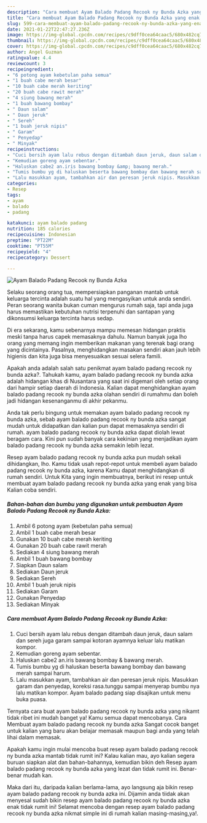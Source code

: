 ```yaml
---
description: "Cara membuat Ayam Balado Padang Recook ny Bunda Azka yang enak dan Mudah Dibuat"
title: "Cara membuat Ayam Balado Padang Recook ny Bunda Azka yang enak dan Mudah Dibuat"
slug: 599-cara-membuat-ayam-balado-padang-recook-ny-bunda-azka-yang-enak-dan-mudah-dibuat
date: 2021-01-22T22:47:27.236Z
image: https://img-global.cpcdn.com/recipes/c9dff0cea64caac5/680x482cq70/ayam-balado-padang-recook-ny-bunda-azka-foto-resep-utama.jpg
thumbnail: https://img-global.cpcdn.com/recipes/c9dff0cea64caac5/680x482cq70/ayam-balado-padang-recook-ny-bunda-azka-foto-resep-utama.jpg
cover: https://img-global.cpcdn.com/recipes/c9dff0cea64caac5/680x482cq70/ayam-balado-padang-recook-ny-bunda-azka-foto-resep-utama.jpg
author: Angel Guzman
ratingvalue: 4.4
reviewcount: 3
recipeingredient:
- "6 potong ayam kebetulan paha semua"
- "1 buah cabe merah besar"
- "10 buah cabe merah keriting"
- "20 buah cabe rawit merah"
- "4 siung bawang merah"
- "1 buah bawang bombay"
- " Daun salam"
- " Daun jeruk"
- " Sereh"
- "1 buah jeruk nipis"
- " Garam"
- " Penyedap"
- " Minyak"
recipeinstructions:
- "Cuci bersih ayam lalu rebus dengan ditambah daun jeruk, daun salam dan sereh juga garam sampai kotoran ayamnya keluar lalu matikan kompor."
- "Kemudian goreng ayam sebentar."
- "Haluskan cabe2 an.iris bawang bombay &amp; bawang merah."
- "Tumis bumbu yg di haluskan beserta bawang bombay dan bawang merah sampai harum."
- "Lalu masukkan ayam, tambahkan air dan peresan jeruk nipis. Masukkan garam dan penyedap, koreksi rasa.tunggu sampai menyerap bumbu nya lalu matikan kompor. Ayam balado padang siap disajikan untuk menu buka puasa."
categories:
- Resep
tags:
- ayam
- balado
- padang

katakunci: ayam balado padang 
nutrition: 185 calories
recipecuisine: Indonesian
preptime: "PT22M"
cooktime: "PT55M"
recipeyield: "4"
recipecategory: Dessert

---
```



![Ayam Balado Padang Recook ny Bunda Azka](https://img-global.cpcdn.com/recipes/c9dff0cea64caac5/680x482cq70/ayam-balado-padang-recook-ny-bunda-azka-foto-resep-utama.jpg)

Selaku seorang orang tua, mempersiapkan panganan mantab untuk keluarga tercinta adalah suatu hal yang mengasyikan untuk anda sendiri. Peran seorang  wanita bukan cuman mengurus rumah saja, tapi anda juga harus memastikan kebutuhan nutrisi terpenuhi dan santapan yang dikonsumsi keluarga tercinta harus sedap.

Di era  sekarang, kamu sebenarnya mampu memesan hidangan praktis meski tanpa harus capek memasaknya dahulu. Namun banyak juga lho orang yang memang ingin memberikan makanan yang terenak bagi orang yang dicintainya. Pasalnya, menghidangkan masakan sendiri akan jauh lebih higienis dan kita juga bisa menyesuaikan sesuai selera famili. 



Apakah anda adalah salah satu penikmat ayam balado padang recook ny bunda azka?. Tahukah kamu, ayam balado padang recook ny bunda azka adalah hidangan khas di Nusantara yang saat ini digemari oleh setiap orang dari hampir setiap daerah di Indonesia. Kalian dapat menghidangkan ayam balado padang recook ny bunda azka olahan sendiri di rumahmu dan boleh jadi hidangan kesenanganmu di akhir pekanmu.

Anda tak perlu bingung untuk memakan ayam balado padang recook ny bunda azka, sebab ayam balado padang recook ny bunda azka sangat mudah untuk didapatkan dan kalian pun dapat memasaknya sendiri di rumah. ayam balado padang recook ny bunda azka dapat diolah lewat beragam cara. Kini pun sudah banyak cara kekinian yang menjadikan ayam balado padang recook ny bunda azka semakin lebih lezat.

Resep ayam balado padang recook ny bunda azka pun mudah sekali dihidangkan, lho. Kamu tidak usah repot-repot untuk membeli ayam balado padang recook ny bunda azka, karena Kamu dapat menghidangkan di rumah sendiri. Untuk Kita yang ingin membuatnya, berikut ini resep untuk membuat ayam balado padang recook ny bunda azka yang enak yang bisa Kalian coba sendiri.

<!--inarticleads1-->

##### Bahan-bahan dan bumbu yang digunakan untuk pembuatan Ayam Balado Padang Recook ny Bunda Azka:

1. Ambil 6 potong ayam (kebetulan paha semua)
1. Ambil 1 buah cabe merah besar
1. Gunakan 10 buah cabe merah keriting
1. Gunakan 20 buah cabe rawit merah
1. Sediakan 4 siung bawang merah
1. Ambil 1 buah bawang bombay
1. Siapkan  Daun salam
1. Sediakan  Daun jeruk
1. Sediakan  Sereh
1. Ambil 1 buah jeruk nipis
1. Sediakan  Garam
1. Gunakan  Penyedap
1. Sediakan  Minyak




<!--inarticleads2-->

##### Cara membuat Ayam Balado Padang Recook ny Bunda Azka:

1. Cuci bersih ayam lalu rebus dengan ditambah daun jeruk, daun salam dan sereh juga garam sampai kotoran ayamnya keluar lalu matikan kompor.
1. Kemudian goreng ayam sebentar.
1. Haluskan cabe2 an.iris bawang bombay &amp; bawang merah.
1. Tumis bumbu yg di haluskan beserta bawang bombay dan bawang merah sampai harum.
1. Lalu masukkan ayam, tambahkan air dan peresan jeruk nipis. Masukkan garam dan penyedap, koreksi rasa.tunggu sampai menyerap bumbu nya lalu matikan kompor. Ayam balado padang siap disajikan untuk menu buka puasa.




Ternyata cara buat ayam balado padang recook ny bunda azka yang nikamt tidak ribet ini mudah banget ya! Kamu semua dapat mencobanya. Cara Membuat ayam balado padang recook ny bunda azka Sangat cocok banget untuk kalian yang baru akan belajar memasak maupun bagi anda yang telah lihai dalam memasak.

Apakah kamu ingin mulai mencoba buat resep ayam balado padang recook ny bunda azka mantab tidak rumit ini? Kalau kalian mau, ayo kalian segera buruan siapkan alat dan bahan-bahannya, kemudian bikin deh Resep ayam balado padang recook ny bunda azka yang lezat dan tidak rumit ini. Benar-benar mudah kan. 

Maka dari itu, daripada kalian berlama-lama, ayo langsung aja bikin resep ayam balado padang recook ny bunda azka ini. Dijamin anda tiidak akan menyesal sudah bikin resep ayam balado padang recook ny bunda azka enak tidak rumit ini! Selamat mencoba dengan resep ayam balado padang recook ny bunda azka nikmat simple ini di rumah kalian masing-masing,ya!.

